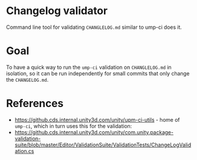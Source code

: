 # Changelog validator
Command line tool for validating `CHANGLELOG.md` similar to ump-ci does it.

# Goal
To have a quick way to run the `ump-ci` validation on `CHANGLELOG.md` in isolation, so it can be run independently for small commits that only change the `CHANGELOG.md`. 

# References

* https://github.cds.internal.unity3d.com/unity/upm-ci-utils - home of `ump-ci`, which in turn uses this for the validation:
* https://github.cds.internal.unity3d.com/unity/com.unity.package-validation-suite/blob/master/Editor/ValidationSuite/ValidationTests/ChangeLogValidation.cs
